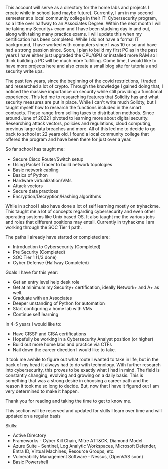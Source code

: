 This account will serve as a directory for the home labs and projects I create while in school (and maybe future). Currently, I am in my second semester at a local community college in their IT: Cybersecurity program, so a little over halfway to an Associates Degree. 
Within the next month I will be taking my Security+ exam and I have been studying day in and out, along with taking many practice exams. I will update this when my certification has been completed. 
While I do not have a formal IT background, I have worked with computers since I was 10 or so and have had a strong passion since. Soon, I plan to build my first PC as in the past years I have either just upgraded the CPU/GPU or installed more RAM so I think building
a PC will be much more fulfilling. 
Come time, I would like to have more projects here and also create a small blog site for tutorials and security write ups. 

The past few years, since the beginning of the covid restrictions, I traded and researched a lot of crypto. Through the knowledge I gained doing that, I noticed the massive importance on security while still providing a functional experience. This led me to
researching features that Solidity has and what security measures are put in place. While I can't write much Solidty, but I taught myself how to research the functions included in the smart contracts. These range from selling taxes to distribution methods.
Since around June of 2022 I pivoted to learning more about digital security. Researching attack vectors, policies and regulations, cloud computing, previous large data breaches and more. 
All of this led me to decide to go back to school at 22 years old. I found a local community college that offered the program and have been there for just over a year. 

So far school has taught me:
- Secure Cisco Router/Switch setup
- Using Packet Tracer to build network topologies
- Basic network cabling
- Basics of Python 
- Hardware virtualization/VMs
- Attack vectors
- Secure data practices
- Encryption/Decryption/Hashing algorithms

While in school I also have done a lot of self learning mostly on tryhackme. This taught me a lot of concepts regarding cybersecurity and even other operating systems like Unix based OS. It also taught me the various jobs and roles that different 
positions may entail. Currently in tryhackme I am working through the SOC Tier 1 path.

The paths I already have started or completed are: 
- Introduction to Cybersecurity (Completed)
- Pre Security (Completed)
- SOC Tier 1 (1/3 done)
- Cyber Defense (Halfway Completed)
  
Goals I have for this year:
- Get an entry level help desk role
- Get at minimum my Security+ certification, ideally Network+ and A+ as well.
- Graduate with an Associates
- Deeper unstanding of Python for automation
- Start configuring a home lab with VMs
- Continue self learning 

In 4-5 years I would like to:
- Have CISSP and CISA certifications
- Hopefully be working in a Cybersecurity Analyst position (or higher)
- Build out more home labs and practice via CTFs
- Nail down the career direction I would like to take. 

It took me awhile to figure out what route I wanted to take in life, but in the back of my head it always had to do with technology. With further research into cybersecurity, this proves to be exactly what I had in mind. The field is constantly changing,
evolving and growing on a daily basis. This is something that was a strong desire in choosing a career path and the reason it took me so long to decide. But, now that I have it figured out I am very determined to make it happen.

Thank you for reading and taking the time to get to know me. 

This section will be reserved and updated for skills I learn over time and will updated on a regular basis

Skills:
- Active Directory
- Frameworks - Cyber Kill Chain, Mitre ATT&CK, Diamond Model
- Azure Suite - Sentinel, Log Analytic Workspaces, Microsoft Defender, Entra ID, Virtual Machines, Resource Groups, etc.
- Vulnerability Management Software - Nessus, (OpenVAS soon)
- Basic Powershell
  






